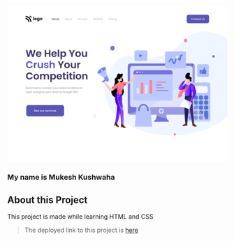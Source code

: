 ![Project-I Image](./4.png)

### My name is Mukesh Kushwaha


## About this Project
This project is made while learning HTML and CSS

> The deployed link to this project is [here](https://fsjsproject-04.netlify.app "Deployed Link")
